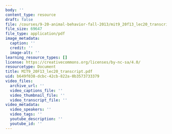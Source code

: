 ```yaml
---
body: ''
content_type: resource
draft: false
file: /courses/9-20-animal-behavior-fall-2013/mit9_20f13_lec20_transcript.pdf
file_size: 69647
file_type: application/pdf
image_metadata:
  caption: ''
  credit: ''
  image-alt: ''
learning_resource_types: []
license: https://creativecommons.org/licenses/by-nc-sa/4.0/
resourcetype: Document
title: MIT9_20F13_lec20_transcript.pdf
uid: b649f038-dcbc-42cb-822a-0b3573733379
video_files:
  archive_url: ''
  video_captions_file: ''
  video_thumbnail_file: ''
  video_transcript_file: ''
video_metadata:
  video_speakers: ''
  video_tags: ''
  youtube_description: ''
  youtube_id: ''
---
```

